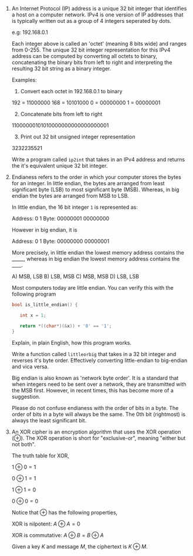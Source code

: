 1. An Internet Protocol (IP) address is a unique 32 bit integer that identifies
   a host on a computer network. IPv4 is one version of IP addresses that is
   typically written out as a group of 4 integers seperated by dots.

   e.g: 192.168.0.1

   Each integer above is called an 'octet' (meaning 8 bits wide) and ranges from
   0-255. The unique 32 bit integer representation for this IPv4 address can be
   computed by converting all octets to binary, concatenating the binary bits
   from left to right and interpreting the resulting 32 bit string as a binary
   integer.

   Examples:

   1. Convert each octet in 192.168.0.1 to binary

   192 = 11000000 168 = 10101000 0 = 00000000 1 = 00000001

   2. Concatenate bits from left to right

   11000000101010000000000000000001

   3. Print out 32 bit unsigned integer representation

   3232235521

   Write a program called `ip2int` that takes in an IPv4 address and returns the
   it's equivalent unique 32 bit integer.

2. Endianess refers to the order in which your computer stores the bytes for an
   integer. In little endian, the bytes are arranged from least significant byte
   (LSB) to most significant byte (MSB). Whereas, in big endian the bytes are
   arranged from MSB to LSB.

   In little endian, the 16 bit integer `1` is represented as:

   Address: 0 1 
   Byte: 00000001 00000000

   However in big endian, it is

   Address: 0 1 
   Byte: 00000000 00000001

   More precisely, in little endian the lowest memory address contains the
   \_\_\_\_\_, whereas in big endian the lowest memory address contains the
   \_\_\_\_.

   A) MSB, LSB B) LSB, MSB C) MSB, MSB D) LSB, LSB

   Most computers today are little endian. You can verify this with the
   following program

   ```c
   bool is_little_endian() {

      int x = 1;

      return *((char*)(&x)) + '0' == '1';
   }
   ```

   Explain, in plain English, how this program works.

   Write a function called `littleorbig` that takes in a 32 bit integer and
   reverses it's byte order. Effectively converting little-endian to big-endian
   and vica versa.

   Big endian is also known as 'network byte order'. It is a standard that when
   integers need to be sent over a network, they are transmitted with the MSB
   first. However, in recent times, this has become more of a suggestion.

   Please do not confuse endianess with the order of bits in a byte. The order
   of bits in a byte will always be the same. The 0th bit (rightmost) is always
   the least significant bit.

3. An XOR cipher is an encryption algorithm that uses the XOR operation ($\oplus$).
   The XOR operation is short for "exclusive-or", meaning "either but not both".
   
   The truth table for XOR, 

   $1 \oplus 0 = 1$
   
   $0 \oplus 1 = 1$

   $1 \oplus 1 = 0$

   $0 \oplus 0 = 0$

   Notice that $\oplus$ has the following properties,
   
   XOR is nilpotent: $A \oplus A = 0$
   
   XOR is commutative: $A \oplus B = B \oplus A$
   

   Given a key $K$ and message $M$, the ciphertext is $K \oplus M$.
   
